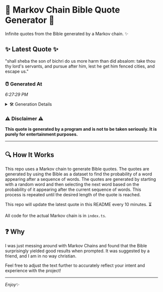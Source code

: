 # 📖 Markov Chain Bible Quote Generator 📖

Infinite quotes from the Bible generated by a Markov chain. ✨

## ✨ Latest Quote ✨
"shall sheba the son of bichri do us more harm than did absalom: take thou thy lord's servants, and pursue after him, lest he get him fenced cities, and escape us."

### ⏰ Generated At
*6:27:29 PM*

<details>
    <summary>🛠️ Generation Details</summary>
    <p>
        <strong>🌱 Seed:</strong> shall<br>
        <strong>🔄 Iterations:</strong> 30<br>
        <strong>📜 Context History:</strong><br>[ shall ]: sheba<br>[ shall, sheba ]: the<br>[ shall, sheba, the ]: son<br>[ shall, sheba, the, son ]: of<br>[ shall, sheba, the, son, of ]: bichri<br>[ shall, sheba, the, son, of, bichri ]: do<br>[ sheba, the, son, of, bichri, do ]: us<br>[ the, son, of, bichri, do, us ]: more<br>[ son, of, bichri, do, us, more ]: harm<br>[ of, bichri, do, us, more, harm ]: than<br>[ bichri, do, us, more, harm, than ]: did<br>[ do, us, more, harm, than, did ]: absalom:<br>[ us, more, harm, than, did, absalom: ]: take<br>[ more, harm, than, did, absalom:, take ]: thou<br>[ harm, than, did, absalom:, take, thou ]: thy<br>[ than, did, absalom:, take, thou, thy ]: lord's<br>[ did, absalom:, take, thou, thy, lord's ]: servants,<br>[ absalom:, take, thou, thy, lord's, servants, ]: and<br>[ take, thou, thy, lord's, servants,, and ]: pursue<br>[ thou, thy, lord's, servants,, and, pursue ]: after<br>[ thy, lord's, servants,, and, pursue, after ]: him,<br>[ lord's, servants,, and, pursue, after, him, ]: lest<br>[ servants,, and, pursue, after, him,, lest ]: he<br>[ and, pursue, after, him,, lest, he ]: get<br>[ pursue, after, him,, lest, he, get ]: him<br>[ after, him,, lest, he, get, him ]: fenced<br>[ him,, lest, he, get, him, fenced ]: cities,<br>[ lest, he, get, him, fenced, cities, ]: and<br>[ he, get, him, fenced, cities,, and ]: escape<br>[ get, him, fenced, cities,, and, escape ]: us.<br>
    </p>
</details>

### ⚠️ Disclaimer ⚠️
**This quote is generated by a program and is not to be taken seriously. It is purely for entertainment purposes.**

---

## 🔍 How It Works

This repo uses a Markov chain to generate Bible quotes. The quotes are generated by using the Bible as a dataset to find the probability of a word appearing after a sequence of words. The quotes are generated by starting with a random word and then selecting the next word based on the probability of it appearing after the current sequence of words. This process is repeated until the desired length of the quote is reached.

This repo will update the latest quote in this README every 10 minutes. ⏳

All code for the actual Markov chain is in `index.ts`.

## ❓ Why

I was just messing around with Markov Chains and found that the Bible surprisingly yielded good results when prompted. 
It was suggested by a friend, and I am in no way christian.

Feel free to adjust the text further to accurately reflect your intent and experience with the project!

---

*Enjoy*✨
